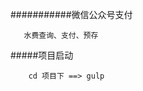 
###########微信公众号支付

       水费查询、支付、预存
       
#####项目启动
        
        cd 项目下 ==> gulp
        
        
       